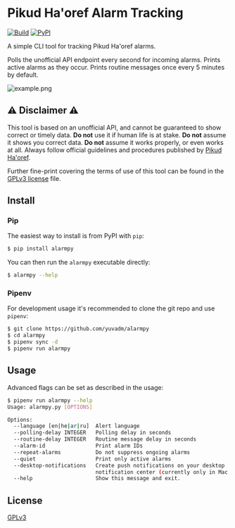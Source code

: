 # Pikud Ha'oref Alarm Tracking

[![Build](https://github.com/yuvadm/alarmpy/workflows/Build/badge.svg)](https://github.com/yuvadm/alarmpy/actions/workflows/build.yml)
[![PyPI](https://img.shields.io/pypi/v/alarmpy)](https://pypi.org/project/alarmpy/)

A simple CLI tool for tracking Pikud Ha'oref alarms.

Polls the unofficial API endpoint every second for incoming alarms. Prints active alarms as they occur. Prints routine messages once every 5 minutes by default.

![example.png](example.png)

## ⚠️ Disclaimer ⚠️

This tool is based on an unofficial API, and cannot be guaranteed to show correct or timely data. **Do not** use it if human life is at stake. **Do not** assume it shows you correct data. **Do not** assume it works properly, or even works at all. Always follow official guidelines and procedures published by [Pikud Ha'oref](https://www.oref.org.il/).

Further fine-print covering the terms of use of this tool can be found in the [GPLv3 license](LICENSE) file.

## Install

### Pip

The easiest way to install is from PyPI with `pip`:

```bash
$ pip install alarmpy
```

You can then run the `alarmpy` executable directly:

```bash
$ alarmpy --help
```

### Pipenv

For development usage it's recommended to clone the git repo and use `pipenv`:

```bash
$ git clone https://github.com/yuvadm/alarmpy
$ cd alarmpy
$ pipenv sync -d
$ pipenv run alarmpy
```

## Usage

Advanced flags can be set as described in the usage:

```bash
$ pipenv run alarmpy --help
Usage: alarmpy.py [OPTIONS]

Options:
  --language [en|he|ar|ru]  Alert language
  --polling-delay INTEGER   Polling delay in seconds
  --routine-delay INTEGER   Routine message delay in seconds
  --alarm-id                Print alarm IDs
  --repeat-alarms           Do not suppress ongoing alarms
  --quiet                   Print only active alarms
  --desktop-notifications   Create push notifications on your desktop
                            notification center (currently only in Mac OS)
  --help                    Show this message and exit.
```

## License

[GPLv3](LICENSE)
